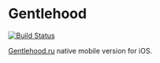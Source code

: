 # Gentlehood

[![Build Status](https://travis-ci.org/shoumikhin/Gentlehood.png?branch=master)](https://travis-ci.org/shoumikhin/Gentlehood)

[Gentlehood.ru](http://gentlehood.ru) native mobile version for iOS.
